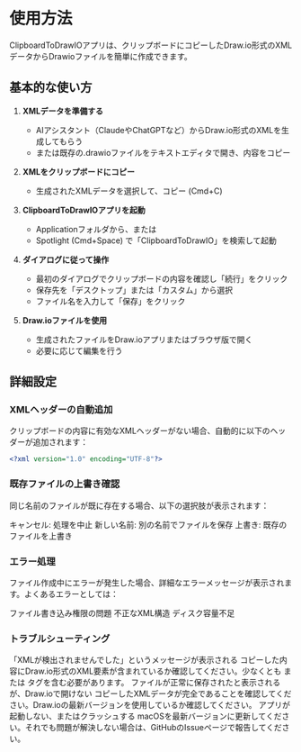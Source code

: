 # 使用方法

ClipboardToDrawIOアプリは、クリップボードにコピーしたDraw.io形式のXMLデータからDrawioファイルを簡単に作成できます。

## 基本的な使い方

1. **XMLデータを準備する**
    - AIアシスタント（ClaudeやChatGPTなど）からDraw.io形式のXMLを生成してもらう
    - または既存の.drawioファイルをテキストエディタで開き、内容をコピー

2. **XMLをクリップボードにコピー**
    - 生成されたXMLデータを選択して、コピー (Cmd+C)

3. **ClipboardToDrawIOアプリを起動**
    - Applicationフォルダから、または
    - Spotlight (Cmd+Space) で「ClipboardToDrawIO」を検索して起動

4. **ダイアログに従って操作**
    - 最初のダイアログでクリップボードの内容を確認し「続行」をクリック
    - 保存先を「デスクトップ」または「カスタム」から選択
    - ファイル名を入力して「保存」をクリック

5. **Draw.ioファイルを使用**
    - 生成されたファイルをDraw.ioアプリまたはブラウザ版で開く
    - 必要に応じて編集を行う

## 詳細設定

### XMLヘッダーの自動追加
クリップボードの内容に有効なXMLヘッダーがない場合、自動的に以下のヘッダーが追加されます：
```xml
<?xml version="1.0" encoding="UTF-8"?>
```

### 既存ファイルの上書き確認
同じ名前のファイルが既に存在する場合、以下の選択肢が表示されます：

キャンセル: 処理を中止
新しい名前: 別の名前でファイルを保存
上書き: 既存のファイルを上書き

### エラー処理
ファイル作成中にエラーが発生した場合、詳細なエラーメッセージが表示されます。よくあるエラーとしては：

ファイル書き込み権限の問題
不正なXML構造
ディスク容量不足

### トラブルシューティング

「XMLが検出されませんでした」というメッセージが表示される
コピーした内容にDraw.io形式のXML要素が含まれているか確認してください。少なくとも <mxfile> または <diagram> タグを含む必要があります。
ファイルが正常に保存されたと表示されるが、Draw.ioで開けない
コピーしたXMLデータが完全であることを確認してください。Draw.ioの最新バージョンを使用しているか確認してください。
アプリが起動しない、またはクラッシュする
macOSを最新バージョンに更新してください。それでも問題が解決しない場合は、GitHubのIssueページで報告してください。